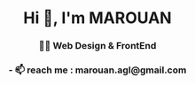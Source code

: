 <h1 align="center">Hi 👋, I'm MAROUAN</h1>
<h3 align="center">👨‍💻 Web Design & FrontEnd</h3>

<h3 align="center">- 📫 reach me : <b>marouan.agl@gmail.com</b></h3>
